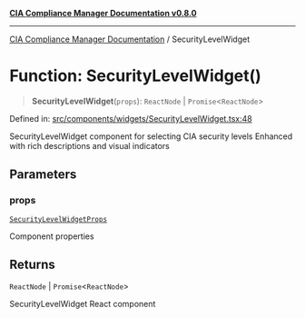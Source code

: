 [**CIA Compliance Manager Documentation v0.8.0**](../README.md)

***

[CIA Compliance Manager Documentation](../globals.md) / SecurityLevelWidget

# Function: SecurityLevelWidget()

> **SecurityLevelWidget**(`props`): `ReactNode` \| `Promise`\<`ReactNode`\>

Defined in: [src/components/widgets/SecurityLevelWidget.tsx:48](https://github.com/Hack23/cia-compliance-manager/blob/78912779fad2796d4afcf9e0a863cca80a66b25f/src/components/widgets/SecurityLevelWidget.tsx#L48)

SecurityLevelWidget component for selecting CIA security levels
Enhanced with rich descriptions and visual indicators

## Parameters

### props

[`SecurityLevelWidgetProps`](../interfaces/SecurityLevelWidgetProps.md)

Component properties

## Returns

`ReactNode` \| `Promise`\<`ReactNode`\>

SecurityLevelWidget React component
